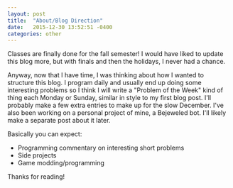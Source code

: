```yaml
---
layout: post
title:  "About/Blog Direction"
date:   2015-12-30 13:52:51 -0400
categories: other
---
```

Classes are finally done for the fall semester! I would have liked to update this blog more, but with finals and then the holidays, I never had a chance.

Anyway, now that I have time, I was thinking about how I wanted to structure this blog. I program daily and usually end up doing some interesting problems so I think I will write a "Problem of the Week" kind of thing each Monday or Sunday, similar in style to my first blog post. I'll probably make a few extra entries to make up for the slow December. I've also been working on a personal project of mine, a Bejeweled bot. I'll likely make a separate post about it later.

Basically you can expect:

- Programming commentary on interesting short problems
- Side projects
- Game modding/programming

Thanks for reading!

